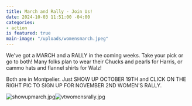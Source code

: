 ```yaml
---
title: March and Rally - Join Us!
date: 2024-10-03 11:51:00 -04:00
categories:
- action
is featured: true
main-image: "/uploads/womensmarch.jpeg"
---
```



We've got a MARCH and a RALLY in the coming weeks. Take your pick or go to both! Many folks plan to wear their Chucks and pearls for Harris, or cammo hats and flannel shirts for Walz! 

Both are in Montpelier. Just SHOW UP OCTOBER 19TH and CLICK ON THE RIGHT PIC TO SIGN UP FOR NOVEMBER 2ND WOMEN'S RALLY.

![showupmarch.jpg](/uploads/showupmarch.jpg)![[vtwomensrally.jpg](/uploads/vtwomensrally.jpg)](https://vermontwomensrally.com/)




